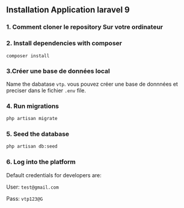 ## Installation Application laravel 9

### 1. Comment cloner le  repository  Sur votre ordinateur

### 2. Install dependencies with composer
```stephane
composer install
```

### 3.Créer une base de données local 
Name the dabatase `vtp`. vous pouvez créer une base de donnnées et preciser dans le fichier  `.env` file.

### 4. Run migrations
```sh
php artisan migrate
```

### 5. Seed the database
```sh
php artisan db:seed
```

### 6. Log into the platform

Default credentials for developers are:

User: `test@gmail.com`

Pass: `vtp123@G`


